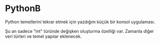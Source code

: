 # PythonB

Python temellerini tekrar etmek için yazdığım küçük bir konsol uygulaması.

Şu an sadece "int" türünde değişken oluşturma özelliği var. Zamanla diğer veri türleri ve temel yapılar eklenecek.
